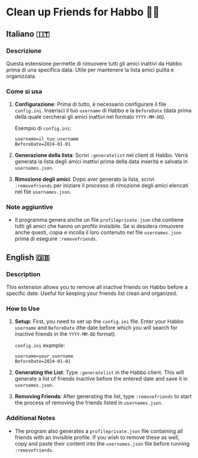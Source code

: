 # Clean up Friends for Habbo 🧹👥

## Italiano 🇮🇹

### Descrizione
Questa estensione permette di rimuovere tutti gli amici inattivi da Habbo prima di una specifica data. Utile per mantenere la lista amici pulita e organizzata.

### Come si usa
1. **Configurazione**: Prima di tutto, è necessario configurare il file `config.ini`. Inserisci il tuo `username` di Habbo e la `BeforeDate` (data prima della quale cercherai gli amici inattivi nel formato `YYYY-MM-DD`).

    Esempio di `config.ini`:
    ```
    username=il_tuo_username
    BeforeDate=2024-01-01
    ```

2. **Generazione della lista**: Scrivi `:generatelist` nel client di Habbo. Verrà generata la lista degli amici inattivi prima della data inserita e salvata in `usernames.json`.

3. **Rimozione degli amici**: Dopo aver generato la lista, scrivi `:removefriends` per iniziare il processo di rimozione degli amici elencati nel file `usernames.json`.

### Note aggiuntive
- Il programma genera anche un file `profileprivate.json` che contiene tutti gli amici che hanno un profilo invisibile. Se si desidera rimuovere anche questi, copia e incolla il loro contenuto nel file `usernames.json` prima di eseguire `:removefriends`.

## English 🇬🇧

### Description
This extension allows you to remove all inactive friends on Habbo before a specific date. Useful for keeping your friends list clean and organized.

### How to Use
1. **Setup**: First, you need to set up the `config.ini` file. Enter your Habbo `username` and `BeforeDate` (the date before which you will search for inactive friends in the `YYYY-MM-DD` format).

    `config.ini` example:
    ```
    username=your_username
    BeforeDate=2024-01-01
    ```

2. **Generating the List**: Type `:generatelist` in the Habbo client. This will generate a list of friends inactive before the entered date and save it in `usernames.json`.

3. **Removing Friends**: After generating the list, type `:removefriends` to start the process of removing the friends listed in `usernames.json`.

### Additional Notes
- The program also generates a `profileprivate.json` file containing all friends with an invisible profile. If you wish to remove these as well, copy and paste their content into the `usernames.json` file before running `:removefriends`.
